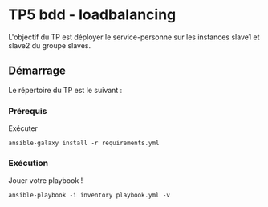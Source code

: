 
# TP5 bdd -  loadbalancing

L'objectif du TP est déployer le service-personne sur les instances slave1 et slave2 du groupe  slaves.

## Démarrage

Le répertoire du TP est le suivant :

### Prérequis

Exécuter

```
ansible-galaxy install -r requirements.yml
```

### Exécution

Jouer votre playbook !

```
ansible-playbook -i inventory playbook.yml -v
```
